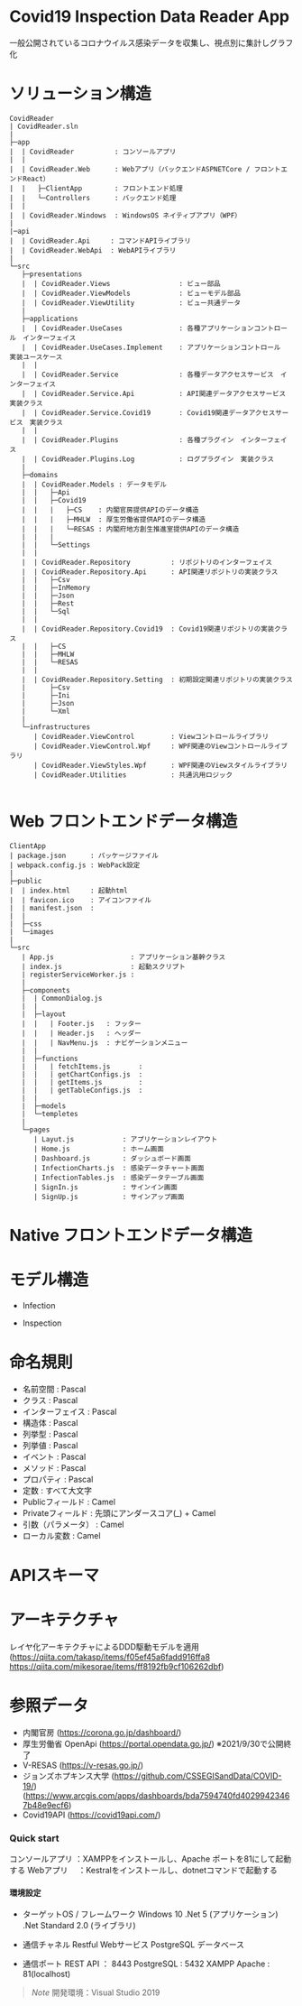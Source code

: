 # Covid19 Inspection Data Reader App

一般公開されているコロナウイルス感染データを収集し、視点別に集計しグラフ化

# ソリューション構造
```
CovidReader
| CovidReader.sln  
|
├─app  
|  | CovidReader          : コンソールアプリ
|  |
|  | CovidReader.Web      : Webアプリ（バックエンドASPNETCore / フロントエンドReact）  
|  |   ├─ClientApp        : フロントエンド処理
|  |   └─Controllers      : バックエンド処理
|  |
|  | CovidReader.Windows  : WindowsOS ネイティブアプリ（WPF）
|
|─api 
|  | CovidReader.Api     : コマンドAPIライブラリ
|  | CovidReader.WebApi  : WebAPIライブラリ
|
└─src  
   ├─presentations
   |  | CovidReader.Views                 : ビュー部品
   |  | CovidReader.ViewModels            : ビューモデル部品
   |  | CovidReader.ViewUtility           : ビュー共通データ
   |
   ├─applications
   |  | CovidReader.UseCases              : 各種アプリケーションコントロール　インターフェイス
   |  | CovidReader.UseCases.Implement    : アプリケーションコントロール　実装ユースケース
   |  | 
   |  | CovidReader.Service               : 各種データアクセスサービス　インターフェイス
   |  | CovidReader.Service.Api           : API関連データアクセスサービス　実装クラス
   |  | CovidReader.Service.Covid19       : Covid19関連データアクセスサービス　実装クラス
   |  | 
   |  | CovidReader.Plugins               : 各種プラグイン　インターフェイス
   |  | CovidReader.Plugins.Log           : ログプラグイン　実装クラス
   |
   ├─domains
   |  | CovidReader.Models : データモデル
   |  |   ├─Api
   |  |   ├─Covid19
   |  |   |   ├─CS    : 内閣官房提供APIのデータ構造
   |  |   |   ├─MHLW  : 厚生労働省提供APIのデータ構造
   |  |   |   └─RESAS : 内閣府地方創生推進室提供APIのデータ構造
   |  |   |
   |  |   └─Settings
   |  |
   |  | CovidReader.Repository          : リポジトリのインターフェイス
   |  | CovidReader.Repository.Api      : API関連リポジトリの実装クラス
   |  |   ├─Csv
   |  |   ├─InMemory
   |  |   ├─Json
   |  |   ├─Rest
   |  |   └─Sql
   |  |
   |  | CovidReader.Repository.Covid19  : Covid19関連リポジトリの実装クラス
   |  |   ├─CS
   |  |   ├─MHLW
   |  |   └─RESAS
   |  |
   |  | CovidReader.Repository.Setting  : 初期設定関連リポジトリの実装クラス
   |      ├─Csv
   |      ├─Ini
   |      ├─Json
   |      └─Xml
   |
   └─infrastructures  
      | CovidReader.ViewControl         : Viewコントロールライブラリ
      | CovidReader.ViewControl.Wpf     : WPF関連のViewコントロールライブラリ
      | CovidReader.ViewStyles.Wpf      : WPF関連のViewスタイルライブラリ
      | CovidReader.Utilities           : 共通汎用ロジック


```

# Web フロントエンドデータ構造
```
ClientApp
| package.json      : パッケージファイル
| webpack.config.js : WebPack設定 
|
├─public
|  | index.html     : 起動html
|  | favicon.ico    : アイコンファイル
|  | manifest.json  :
|  |
|  ├─css
|  └─images
|   
└─src
   | App.js                   : アプリケーション基幹クラス
   | index.js                 : 起動スクリプト
   | registerServiceWorker.js : 
   |
   ├─components
   |  | CommonDialog.js
   |  |
   |  ├─layout
   |  |   | Footer.js   : フッター
   |  |   | Header.js   : ヘッダー
   |  |   | NavMenu.js  : ナビゲーションメニュー
   |  |   
   |  ├─functions
   |  |   | fetchItems.js       :
   |  |   | getChartConfigs.js  :
   |  |   | getItems.js         :
   |  |   | getTableConfigs.js  :
   |  |
   |  ├─models
   |  └─templetes
   |
   └─pages
      | Layut.js            : アプリケーションレイアウト
      | Home.js             : ホーム画面
      | Dashboard.js        : ダッシュボード画面
      | InfectionCharts.js  : 感染データチャート画面
      | InfectionTables.js  : 感染データテーブル画面
      | SignIn.js           : サインイン画面
      | SignUp.js           : サインアップ画面

```

# Native フロントエンドデータ構造


# モデル構造
* Infection

* Inspection

# 命名規則

* 名前空間 : Pascal
* クラス : Pascal
* インターフェイス : Pascal
* 構造体 : Pascal
* 列挙型 : Pascal
* 列挙値 : Pascal
* イベント : Pascal
* メソッド : Pascal
* プロパティ : Pascal
* 定数 : すべて大文字
* Publicフィールド : Camel
* Privateフィールド : 先頭にアンダースコア(_) + Camel
* 引数（パラメータ） : Camel
* ローカル変数 : Camel

# APIスキーマ


# アーキテクチャ
  レイヤ化アーキテクチャによるDDD駆動モデルを適用
   (https://qiita.com/takasp/items/f05ef45a6fadd916ffa8 https://qiita.com/mikesorae/items/ff8192fb9cf106262dbf)

# 参照データ
* 内閣官房 (https://corona.go.jp/dashboard/)
* 厚生労働省 OpenApi (https://portal.opendata.go.jp/) ※2021/9/30で公開終了
* V-RESAS (https://v-resas.go.jp/)
* ジョンズホプキンス大学 (https://github.com/CSSEGISandData/COVID-19/) (https://www.arcgis.com/apps/dashboards/bda7594740fd40299423467b48e9ecf6)
* Covid19API (https://covid19api.com/)

### Quick start 

コンソールアプリ  ：XAMPPをインストールし、Apache ポートを81にして起動する
Webアプリ      　：Kestralをインストールし、dotnetコマンドで起動する

#### 環境設定

- ターゲットOS / フレームワーク
  Windows 10
  .Net 5 (アプリケーション)
  .Net Standard 2.0 (ライブラリ)

- 通信チャネル
  Restful Webサービス
  PostgreSQL データベース

- 通信ポート
  REST API ： 8443
  PostgreSQL : 5432
  XAMPP Apache : 81(localhost)

> *Note* 開発環境：Visual Studio 2019



